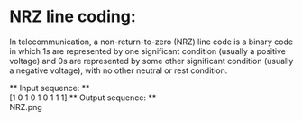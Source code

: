 # NRZ line coding:
In telecommunication, a non-return-to-zero (NRZ) line code is a binary code in which 1s are represented 
by one significant condition (usually a positive voltage) and 0s are represented by some other significant 
condition (usually a negative voltage), with no other neutral or rest condition.

** Input sequence: **<br>
[1 0 1 0 1 0 1 1 1]
** Output sequence: **<br>
NRZ.png
